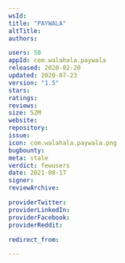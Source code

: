 ```yaml
---
wsId: 
title: "PAYWALA"
altTitle: 
authors:

users: 50
appId: com.walahala.paywala
released: 2020-02-20
updated: 2020-07-23
version: "1.5"
stars: 
ratings: 
reviews: 
size: 52M
website: 
repository: 
issue: 
icon: com.walahala.paywala.png
bugbounty: 
meta: stale
verdict: fewusers
date: 2021-08-17
signer: 
reviewArchive:

providerTwitter: 
providerLinkedIn: 
providerFacebook: 
providerReddit: 

redirect_from:

---
```


